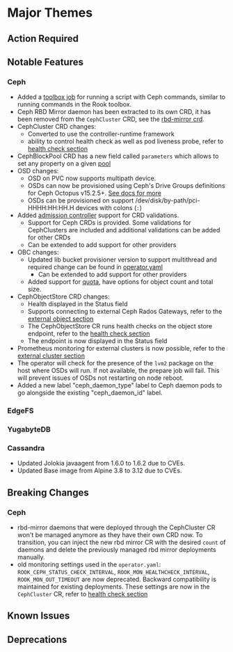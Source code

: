 # Major Themes

## Action Required

## Notable Features

### Ceph

- Added a [toolbox job](Documentation/ceph-toolbox.md#toolbox-job) for running a script with Ceph commands, similar to running commands in the Rook toolbox.
- Ceph RBD Mirror daemon has been extracted to its own CRD, it has been removed from the `CephCluster` CRD, see the [rbd-mirror crd](Documentation/ceph-rbd-mirror-crd.html).
- CephCluster CRD changes:
  - Converted to use the controller-runtime framework
  - ability to control health check as well as pod liveness probe, refer to [health check section](Documentation/ceph-cluster-crd.html#health-settings)
- CephBlockPool CRD has a new field called `parameters` which allows to set any property on a given [pool](Documentation/ceph-pool-crd.html#add-specific-pool-properties)
- OSD changes:
  - OSD on PVC now supports multipath device.
  - OSDs can now be provisioned using Ceph's Drive Groups definitions for Ceph Octopus v15.2.5+.
    [See docs for more](Documentation/ceph-cluster-crd.md#storage-selection-via-ceph-drive-groups)
  - OSDs can be provisioned on support /dev/disk/by-path/pci-HHHH:HH:HH.H devices with colons (`:`)
- Added [admission controller](Documentation/admission-controller-usage.md) support for CRD validations.
  - Support for Ceph CRDs is provided. Some validations for CephClusters are included and additional validations can be added for other CRDs
  - Can be extended to add support for other providers
- OBC changes:
  - Updated lib bucket provisioner version to support multithread and required change can be found in [operator.yaml](cluster/examples/kubernetes/ceph/operator.yaml#L449)
    - Can be extended to add support for other providers
  - Added support for [quota](Documentation/ceph-object-bucket-claim.md#obc-custom-resource), have options for object count and total size.
- CephObjectStore CRD changes:
  - Health displayed in the Status field
  - Supports connecting to external Ceph Rados Gateways, refer to the [external object section](Documentation/ceph-object.html#connect-to-external-object-store)
  - The CephObjectStore CR runs health checks on the object store endpoint, refer to the [health check section](Documentation/ceph-object-store-crd.html#health-settings)
  - The endpoint is now displayed in the Status field
- Prometheus monitoring for external clusters is now possible, refer to the [external cluster section](Documentation/ceph-cluster-crd.html#external-cluster)
- The operator will check for the presence of the `lvm2` package on the host where OSDs will run. If not available, the prepare job will fail. This will prevent issues of OSDs not restarting on node reboot.
- Added a new label "ceph_daemon_type" label to Ceph daemon pods to go alongside the existing "ceph_daemon_id" label.

### EdgeFS

### YugabyteDB

### Cassandra

- Updated Jolokia javaagent from 1.6.0 to 1.6.2 due to CVEs.
- Updated Base image from Alpine 3.8 to 3.12 due to CVEs.

## Breaking Changes

### Ceph

- rbd-mirror daemons that were deployed through the CephCluster CR won't be managed anymore as they have their own CRD now.
To transition, you can inject the new rbd mirror CR with the desired `count` of daemons and delete the previously managed rbd mirror deployments manually.
- old monitoring settings used in the `operator.yaml`: `ROOK_CEPH_STATUS_CHECK_INTERVAL`, `ROOK_MON_HEALTHCHECK_INTERVAL`, `ROOK_MON_OUT_TIMEOUT` are now deprecated.
Backward compatibility is maintained for existing deployments. These settings are now in the `CephCluster` CR, refer to [health check section](Documentation/ceph-cluster-crd.html#health-settings)

## Known Issues

### <Storage Provider>

## Deprecations

### <Storage Provider>
